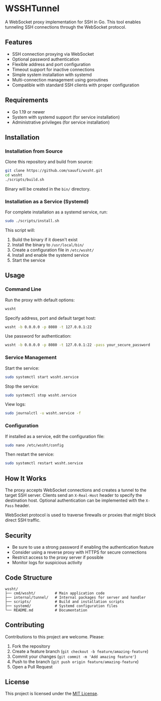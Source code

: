 # WSSHTunnel

A WebSocket proxy implementation for SSH in Go. This tool enables tunneling SSH connections through the WebSocket protocol.

## Features

- SSH connection proxying via WebSocket
- Optional password authentication
- Flexible address and port configuration
- Timeout support for inactive connections
- Simple system installation with systemd
- Multi-connection management using goroutines
- Compatible with standard SSH clients with proper configuration

## Requirements

- Go 1.19 or newer
- System with systemd support (for service installation)
- Administrative privileges (for service installation)

## Installation

### Installation from Source

Clone this repository and build from source:

```bash
git clone https://github.com/sauufi/wssht.git
cd wssht
./scripts/build.sh
```

Binary will be created in the `bin/` directory.

### Installation as a Service (Systemd)

For complete installation as a systemd service, run:

```bash
sudo ./scripts/install.sh
```

This script will:

1. Build the binary if it doesn't exist
2. Install the binary to `/usr/local/bin/`
3. Create a configuration file in `/etc/wssht/`
4. Install and enable the systemd service
5. Start the service

## Usage

### Command Line

Run the proxy with default options:

```bash
wssht
```

Specify address, port and default target host:

```bash
wssht -b 0.0.0.0 -p 8080 -t 127.0.0.1:22
```

Use password for authentication:

```bash
wssht -b 0.0.0.0 -p 8080 -t 127.0.0.1:22 -pass your_secure_password
```

### Service Management

Start the service:

```bash
sudo systemctl start wssht.service
```

Stop the service:

```bash
sudo systemctl stop wssht.service
```

View logs:

```bash
sudo journalctl -u wssht.service -f
```

### Configuration

If installed as a service, edit the configuration file:

```bash
sudo nano /etc/wssht/config
```

Then restart the service:

```bash
sudo systemctl restart wssht.service
```

## How It Works

The proxy accepts WebSocket connections and creates a tunnel to the target SSH server. Clients send an `X-Real-Host` header to specify the destination host. Optional authentication can be implemented with the `X-Pass` header.

WebSocket protocol is used to traverse firewalls or proxies that might block direct SSH traffic.

## Security

- Be sure to use a strong password if enabling the authentication feature
- Consider using a reverse proxy with HTTPS for secure connections
- Restrict access to the proxy server if possible
- Monitor logs for suspicious activity

## Code Structure

```
wssht/
├── cmd/wssht/         # Main application code
├── internal/tunnel/   # Internal packages for server and handler
├── scripts/           # Build and installation scripts
├── systemd/           # Systemd configuration files
└── README.md          # Documentation
```

## Contributing

Contributions to this project are welcome. Please:

1. Fork the repository
2. Create a feature branch (`git checkout -b feature/amazing-feature`)
3. Commit your changes (`git commit -m 'Add amazing feature'`)
4. Push to the branch (`git push origin feature/amazing-feature`)
5. Open a Pull Request

## License

This project is licensed under the [MIT License](LICENSE).
